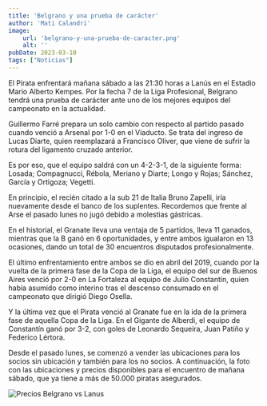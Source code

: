 ```yaml
---
title: 'Belgrano y una prueba de carácter'
author: 'Mati Calandri'
image:
    url: 'belgrano-y-una-prueba-de-caracter.png'
    alt: ''
pubDate: 2023-03-10
tags: ["Noticias"]
---
```


El Pirata enfrentará mañana sábado a las 21:30 horas a Lanús en el Estadio Mario Alberto Kempes. Por la fecha 7 de la Liga Profesional, Belgrano tendrá una prueba de carácter ante uno de los mejores equipos del campeonato en la actualidad.

Guillermo Farré prepara un solo cambio con respecto al partido pasado cuando venció a Arsenal por 1-0 en el Viaducto. Se trata del ingreso de Lucas Diarte, quien reemplazará a Francisco Oliver, que viene de sufrir la rotura del ligamento cruzado anterior.

Es por eso, que el equipo saldrá con un 4-2-3-1, de la siguiente forma: Losada; Compagnucci, Rébola, Meriano y Diarte; Longo y Rojas; Sánchez, García y Ortigoza; Vegetti.

En principio, el recién citado a la sub 21 de Italia Bruno Zapelli, iría nuevamente desde el banco de los suplentes. Recordemos que frente al Arse el pasado lunes no jugó debido a molestias gástricas.

En el historial, el Granate lleva una ventaja de 5 partidos, lleva 11 ganados, mientras que la B ganó en 6 oportunidades, y entre ambos igualaron en 13 ocasiones, dando un total de 30 encuentros disputados profesionalmente.

El último enfrentamiento entre ambos se dio en abril del 2019, cuando por la vuelta de la primera fase de la Copa de la Liga, el equipo del sur de Buenos Aires venció por 2-0 en La Fortaleza al equipo de Julio Constantin, quien había asumido como interino tras el descenso consumado en el campeonato que dirigió Diego Osella.

Y la última vez que el Pirata venció al Granate fue en la ida de la primera fase de aquella Copa de la Liga. En el Gigante de Alberdi, el equipo de Constantín ganó por 3-2, con goles de Leonardo Sequeira, Juan Patiño y Federico Lértora.

Desde el pasado lunes, se comenzó a vender las ubicaciones para los socios sin ubicación y también para los no socios. A continuación, la foto con las ubicaciones y precios disponibles para el encuentro de mañana sábado, que ya tiene a más de 50.000 piratas asegurados.

![Precios Belgrano vs Lanus](/images/blog/precios-belgrano-lanus.png)
